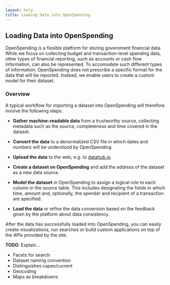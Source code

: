 ```yaml
---
layout: help
title: Loading Data into OpenSpending
---
```


## Loading Data into OpenSpending

OpenSpending is a flexible platform for storing government financial data. While we 
focus on collecting budget and transaction-level spending data, other types of 
financial reporting, such as accounts or cash flow information, can also be
represented. To accomodate such different types of information, OpenSpending does
not prescribe a specific format for the data that will be reported. Instead, we
enable users to create a custom model for their dataset. 

### Overview

A typical workflow for importing a dataset into OpenSpending will therefore 
involve the following steps:

* **Gather machine-readable data** from a trustworthy source, collecting metadata 
  such as the source, completeness and time covered in the dataset. 

* **Convert the data** to a denormalized CSV file in which dates and numbers will be 
  understood by OpenSpending. 

* **Upload the data** to the web, e.g. to [datahub.io](http://datahub.io). 

* **Create a dataset on OpenSpending** and add the address of the dataset as a new
  data source. 

* **Model the dataset** in OpenSpending to assign a logical role to each column in 
  the source table. This includes designating the fields in which time, 
  amount and, optionally, the spender and recipient of a transaction are 
  specified.

* **Load the data** or refine the data conversion based on the feedback given by the
  platform about data consistency. 

After the data has successfully loaded into OpenSpending, you can easily create 
visualizations, run searches or build custom applications on top of the APIs 
provided by the site.


**TODO**: Explain... 

* Facets for search 
* Dataset naming convention 
* Distinguishes capex/current
* Geocoding
* Maps as breakdowns










